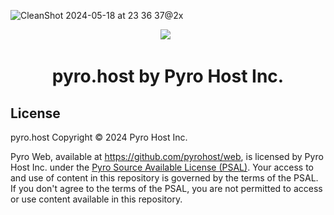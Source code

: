 ![CleanShot 2024-05-18 at 23 36 37@2x](https://github.com/pyrohost/web/assets/52982404/d6dc62cc-5ec0-4b13-bb06-63899010c165)
<p align="center">
 <a aria-label="Pyro logo" href="https://pyro.host"><img src="https://i.imgur.com/uvIy6cI.png"></a>
 <a aria-label="Join the Pyro community on Discord" href="https://discord.gg/fxeRFRbhQh?utm_source=githubreadme&utm_medium=readme&utm_campaign=OSSLAUNCH&utm_id=OSSLAUNCH"><img alt="" src="https://i.imgur.com/qSfKisV.png"></a>
 <a aria-label="Licensed under Business Source License 1.1" href="https://github.com/pyrohost/legal/blob/main/licenses/PSAL.md"><img alt="" src="https://i.imgur.com/UrJMbDk.png"></a>
</p>

<h1 align="center">pyro.host by Pyro Host Inc.</h1>

## License

pyro.host Copyright © 2024 Pyro Host Inc.

Pyro Web, available at https://github.com/pyrohost/web, is licensed by Pyro Host Inc. under the [Pyro Source Available License (PSAL)](https://github.com/pyrohost/legal/blob/main/licenses/PSAL.md). Your access to and use of content in this repository is governed by the terms of the PSAL. If you don't agree to the terms of the PSAL, you are not permitted to access or use content available in this repository.
